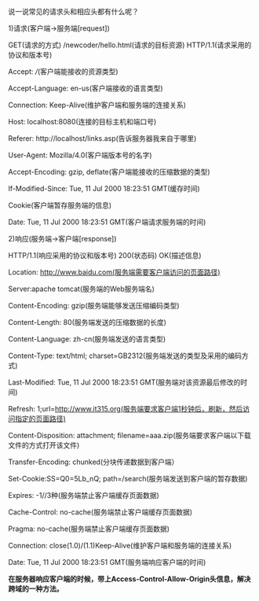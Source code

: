 说一说常见的请求头和相应头都有什么呢？

1)请求(客户端->服务端[request]) 

  GET(请求的方式) /newcoder/hello.html(请求的目标资源) HTTP/1.1(请求采用的协议和版本号) 

  Accept: */*(客户端能接收的资源类型) 

  Accept-Language: en-us(客户端接收的语言类型) 

  Connection: Keep-Alive(维护客户端和服务端的连接关系) 

  Host: localhost:8080(连接的目标主机和端口号) 

  Referer: http://localhost/links.asp(告诉服务器我来自于哪里) 

  User-Agent: Mozilla/4.0(客户端版本号的名字) 

  Accept-Encoding: gzip, deflate(客户端能接收的压缩数据的类型) 

  If-Modified-Since: Tue, 11 Jul 2000 18:23:51 GMT(缓存时间) 

  Cookie(客户端暂存服务端的信息) 

  Date: Tue, 11 Jul 2000 18:23:51 GMT(客户端请求服务端的时间)

2)响应(服务端->客户端[response])

  HTTP/1.1(响应采用的协议和版本号) 200(状态码) OK(描述信息)

  Location: http://www.baidu.com(服务端需要客户端访问的页面路径) 

  Server:apache tomcat(服务端的Web服务端名)

  Content-Encoding: gzip(服务端能够发送压缩编码类型) 

  Content-Length: 80(服务端发送的压缩数据的长度) 

  Content-Language: zh-cn(服务端发送的语言类型) 

  Content-Type: text/html; charset=GB2312(服务端发送的类型及采用的编码方式)

  Last-Modified: Tue, 11 Jul 2000 18:23:51 GMT(服务端对该资源最后修改的时间)

  Refresh: 1;url=http://www.it315.org(服务端要求客户端1秒钟后，刷新，然后访问指定的页面路径)

  Content-Disposition: attachment; filename=aaa.zip(服务端要求客户端以下载文件的方式打开该文件)

  Transfer-Encoding: chunked(分块传递数据到客户端）  

  Set-Cookie:SS=Q0=5Lb_nQ; path=/search(服务端发送到客户端的暂存数据)

  Expires: -1//3种(服务端禁止客户端缓存页面数据)

  Cache-Control: no-cache(服务端禁止客户端缓存页面数据)  

  Pragma: no-cache(服务端禁止客户端缓存页面数据)  

  Connection: close(1.0)/(1.1)Keep-Alive(维护客户端和服务端的连接关系)  

  Date: Tue, 11 Jul 2000 18:23:51 GMT(服务端响应客户端的时间)

**在服务器响应客户端的时候，带上Access-Control-Allow-Origin头信息，解决跨域的一种方法。**